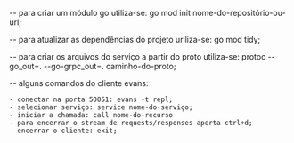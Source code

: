 -- para criar um módulo go utiliza-se: go mod init nome-do-repositório-ou-url;

-- para atualizar as dependências do projeto uriliza-se: go mod tidy;

-- para criar os arquivos do serviço a partir do proto utiliza-se: protoc --go_out=. --go-grpc_out=. caminho-do-proto;

-- alguns comandos do cliente evans:

    - conectar na porta 50051: evans -t repl;
    - selecionar serviço: service nome-do-serviço;
    - iniciar a chamada: call nome-do-recurso
    - para encerrar o stream de requests/responses aperta ctrl+d;
    - encerrar o cliente: exit;



